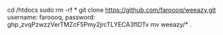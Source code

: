 cd /htdocs
sudo rm -rf *
git clone https://github.com/faroooq/weeazy.git
username: faroooq, 
password: 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
mv weeazy/* .
